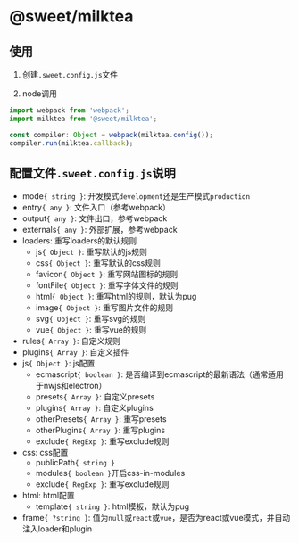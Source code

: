 # @sweet/milktea

## 使用

1. 创建`.sweet.config.js`文件

2. node调用

```javascript
import webpack from 'webpack';
import milktea from '@sweet/milktea';

const compiler: Object = webpack(milktea.config());
compiler.run(milktea.callback); 
```

## 配置文件`.sweet.config.js`说明

* mode`{ string }`: 开发模式`development`还是生产模式`production`
* entry`{ any }`: 文件入口（参考webpack）
* output`{ any }`: 文件出口，参考webpack
* externals`{ any }`: 外部扩展，参考webpack
* loaders: 重写loaders的默认规则
  * js`{ Object }`: 重写默认的js规则
  * css`{ Object }`: 重写默认的css规则
  * favicon`{ Object }`: 重写网站图标的规则
  * fontFile`{ Object }`: 重写字体文件的规则
  * html`{ Object }`: 重写html的规则，默认为pug
  * image`{ Object }`: 重写图片文件的规则
  * svg`{ Object }`: 重写svg的规则
  * vue`{ Object }`: 重写vue的规则
* rules`{ Array }`: 自定义规则
* plugins`{ Array }`: 自定义插件
* js`{ Object }`: js配置
  * ecmascript`{ boolean }`: 是否编译到ecmascript的最新语法（通常适用于nwjs和electron）
  * presets`{ Array }`: 自定义presets
  * plugins`{ Array }`: 自定义plugins
  * otherPresets`{ Array }`: 重写presets
  * otherPlugins`{ Array }`: 重写plugins
  * exclude`{ RegExp }`: 重写exclude规则
* css: css配置
  * publicPath`{ string }`
  * modules`{ boolean }`开启css-in-modules
  * exclude`{ RegExp }`: 重写exclude规则
* html: html配置
  * template`{ string }`: html模板，默认为pug
* frame`{ ?string }`: 值为`null`或`react`或`vue`，是否为react或vue模式，并自动注入loader和plugin
